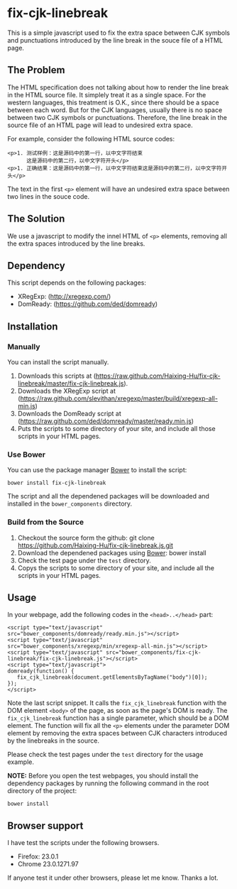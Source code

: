 fix-cjk-linebreak
====================

This is a simple javascript used to fix the extra space between CJK symbols and
punctuations introduced by the line break in the souce file of a HTML page.

## The Problem

The HTML specification does not talking about how to render the line break in
the HTML source file. It simplely treat it as a single space. For the western
languages, this treatment is O.K., since there should be a space between each
word. But for the CJK languages, usually there is no space between two CJK
symbols or punctuations. Therefore, the line break in the source file of an
HTML page will lead to undesired extra space.

For example, consider the following HTML source codes:

    <p>1. 测试样例：这是源码中的第一行，以中文字符结束
          这是源码中的第二行，以中文字符开头</p>
    <p>1. 正确结果：这是源码中的第一行，以中文字符结束这是源码中的第二行，以中文字符开头</p>

The text in the first `<p>` element will have an undesired extra space between
two lines in the souce code.

## The Solution

We use a javascript to modify the innel HTML of `<p>` elements, removing all
the extra spaces introduced by the line breaks.

## Dependency

This script depends on the following packages:

- XRegExp: (http://xregexp.com/)
- DomReady: (https://github.com/ded/domready)

## Installation

### Manually

You can install the script manually.

1. Downloads this scripts at (https://raw.github.com/Haixing-Hu/fix-cjk-linebreak/master/fix-cjk-linebreak.js).
2. Downloads the XRegExp script at (https://raw.github.com/slevithan/xregexp/master/build/xregexp-all-min.js)
3. Downloads the DomReady script at (https://raw.github.com/ded/domready/master/ready.min.js)
4. Puts the scripts to some directory of your site, and include all those
   scripts in your HTML pages.

### Use Bower

You can use the package manager [Bower](http://bower.io/) to install the
script:

    bower install fix-cjk-linebreak

The script and all the dependened packages will be downloaded and installed
in the `bower_components` directory.

### Build from the Source

1. Checkout the source form the github:
    git clone https://github.com/Haixing-Hu/fix-cjk-linebreak.js.git
2. Download the dependened packages using [Bower](http://bower.io/):
    bower install
3. Check the test page under the `test` directory.
4. Copys the scripts to some directory of your site, and include all the
   scripts in your HTML pages.

## Usage

In your webpage, add the following codes in the `<head>..</head>` part:

    <script type="text/javascript" src="bower_components/domready/ready.min.js"></script>
    <script type="text/javascript" src="bower_components/xregexp/min/xregexp-all-min.js"></script>
    <script type="text/javascript" src="bower_components/fix-cjk-linebreak/fix-cjk-linebreak.js"></script>
    <script type="text/javascript">
    domready(function() {
       fix_cjk_linebreak(document.getElementsByTagName("body")[0]);
    });
    </script>

Note the last script snippet. It calls the `fix_cjk_linebreak` function with
the DOM element `<body>` of the page, as soon as the page's DOM is ready.  The
`fix_cjk_linebreak` function has a single parameter, which should be a DOM
element. The function will fix all the `<p>` elements under the parameter DOM
element by removing the extra spaces between CJK characters introduced by
the linebreaks in the source.

Please check the test pages under the `test` directory for the usage example.

**NOTE:** Before you open the test webpages, you should install the dependency
packages by running the following command in the root directory of the project:

    bower install

## Browser support

I have test the scripts under the following browsers.

- Firefox: 23.0.1
- Chrome 23.0.1271.97

If anyone test it under other browsers, please let me know. Thanks a lot.
